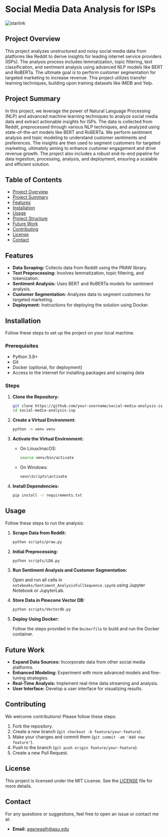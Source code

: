 # Social Media Data Analysis for ISPs

![starlink](https://github.com/hardeek24/StarLink-Project/assets/162917115/3fc5f003-122e-4870-89fe-dcbfbe0e2b13)


## Project Overview

This project analyzes unstructured and noisy social media data from platforms like Reddit to derive insights for leading internet service providers (ISPs). The analysis process includes lemmatization, topic filtering, text classification, and sentiment analysis using advanced NLP models like BERT and RoBERTa. The ultimate goal is to perform customer segmentation for targeted marketing to increase revenue. This project utilizes transfer learning techniques, building upon training datasets like IMDB and Yelp.

## Project Summary

In this project, we leverage the power of Natural Language Processing (NLP) and advanced machine learning techniques to analyze social media data and extract actionable insights for ISPs. The data is collected from Reddit, preprocessed through various NLP techniques, and analyzed using state-of-the-art models like BERT and RoBERTa. We perform sentiment analysis and topic modeling to understand customer sentiments and preferences. The insights are then used to segment customers for targeted marketing, ultimately aiming to enhance customer engagement and drive revenue growth. The project also includes a robust end-to-end pipeline for data ingestion, processing, analysis, and deployment, ensuring a scalable and efficient solution.

## Table of Contents

- [Project Overview](#project-overview)
- [Project Summary](#project-summary)
- [Features](#features)
- [Installation](#installation)
- [Usage](#usage)
- [Project Structure](#project-structure)
- [Future Work](#future-work)
- [Contributing](#contributing)
- [License](#license)
- [Contact](#contact)

## Features

- **Data Scraping:** Collects data from Reddit using the PRAW library.
- **Text Preprocessing:** Involves lemmatization, topic filtering, and tokenization.
- **Sentiment Analysis:** Uses BERT and RoBERTa models for sentiment analysis.
- **Customer Segmentation:** Analyzes data to segment customers for targeted marketing.
- **Deployment:** Instructions for deploying the solution using Docker.

## Installation

Follow these steps to set up the project on your local machine.

### Prerequisites

- Python 3.8+
- Git
- Docker (optional, for deployment)
- Access to the internet for installing packages and scraping data

### Steps

1. **Clone the Repository:**

    ```bash
    git clone https://github.com/your-username/social-media-analysis-isp.git
    cd social-media-analysis-isp
    ```

2. **Create a Virtual Environment:**

    ```bash
    python -m venv venv
    ```

3. **Activate the Virtual Environment:**

    - On Linux/macOS:

        ```bash
        source venv/bin/activate
        ```

    - On Windows:

        ```bash
        venv\Scripts\activate
        ```

4. **Install Dependencies:**

    ```bash
    pip install -r requirements.txt
    ```

## Usage

Follow these steps to run the analysis:

1. **Scrape Data from Reddit:**

    ```bash
    python scripts/praw.py
    ```

2. **Initial Preprocessing:**

    ```bash
    python scripts/LDA.py
    ```

3. **Run Sentiment Analysis and Customer Segmentation:**

    Open and run all cells in `notebooks/Sentiment_AnalysisFullSequence.ipynb` using Jupyter Notebook or JupyterLab.

4. **Store Data in Pinecone Vector DB:**

    ```bash
    python scripts/Vectordb.py
    ```

5. **Deploy Using Docker:**

    Follow the steps provided in the `Dockerfile` to build and run the Docker container.


## Future Work

- **Expand Data Sources:** Incorporate data from other social media platforms.
- **Enhanced Modeling:** Experiment with more advanced models and fine-tuning strategies.
- **Real-Time Analysis:** Implement real-time data streaming and analysis.
- **User Interface:** Develop a user interface for visualizing results.

## Contributing

We welcome contributions! Please follow these steps:

1. Fork the repository.
2. Create a new branch (`git checkout -b feature/your-feature`).
3. Make your changes and commit them (`git commit -am 'Add new feature'`).
4. Push to the branch (`git push origin feature/your-feature`).
5. Create a new Pull Request.

## License

This project is licensed under the MIT License. See the [LICENSE](LICENSE) file for more details.

## Contact

For any questions or suggestions, feel free to open an issue or contact me at:

- **Email:** agarwaalh@asu.edu
  


